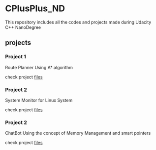 # CPlusPlus_ND
This repository includes all the codes and projects made during Udacity C++ NanoDegree

## projects
### Project 1
Route Planner Using A* algorithm

check project [files](https://github.com/AmarYasser/CPlusPlus_ND/tree/master/Ch1_Foundations/CppND-Route-Planning-Project)


### Project 2
System Monitor for Linux System 

check project [files](https://github.com/AmarYasser/CPlusPlus_ND/tree/master/Ch2_Classes/CppND-System-Monitor-Project-Updated)

### Project 2
ChatBot Using the concept of Memory Management and smart pointers

check project [files](https://github.com/AmarYasser/CPlusPlus_ND/tree/master/Ch3_Memory_Managment/CppND-Memory-Management-Chatbot)
